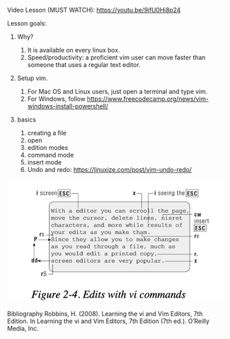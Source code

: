 Video Lesson (MUST WATCH): https://youtu.be/9ifU0Hi8p24

Lesson goals:

1. Why?
    1. It is available on every linux box.
    1. Speed/productivity: a proficient vim user can move faster than someone that uses a regular text editor.

1. Setup vim.
    1. For Mac OS and Linux users, just open a terminal and type vim.
    1. For Windows, follow https://www.freecodecamp.org/news/vim-windows-install-powershell/

1. basics
    1. creating a file
    1. open
    1. edition modes
    1. command mode
    1. insert mode
    1. Undo and redo: https://linuxize.com/post/vim-undo-redo/

![Basic commands](/lesson_1/images/moving_around.png)

Bibliography
Robbins, H. (2008). Learning the vi and Vim Editors, 7th Edition. In Learning the vi and Vim Editors, 7th Edition (7th ed.). O’Reilly Media, Inc.
     
